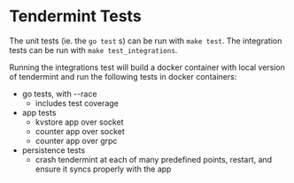 # Tendermint Tests

The unit tests (ie. the `go test` s) can be run with `make test`.
The integration tests can be run with `make test_integrations`.

Running the integrations test will build a docker container with local version of tendermint
and run the following tests in docker containers:

- go tests, with --race
    - includes test coverage
- app tests
    - kvstore app over socket
    - counter app over socket
    - counter app over grpc
- persistence tests
    - crash tendermint at each of many predefined points, restart, and ensure it syncs properly with the app
